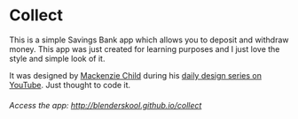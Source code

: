 # Collect

This is a simple Savings Bank app which allows you to deposit and withdraw money.
This app was just created for learning purposes and I just love the style and simple look of it.

It was designed by [Mackenzie Child](https://www.mackenziechild.me/) during his [daily design series on YouTube](https://www.youtube.com/watch?v=hMJMf-jfnrE).
Just thought to code it.

###### Access the app: http://blenderskool.github.io/collect
